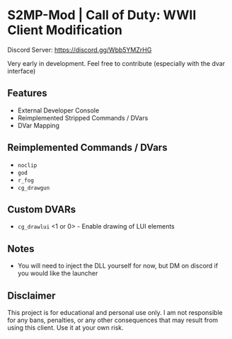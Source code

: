 # S2MP-Mod | Call of Duty: WWII Client Modification

Discord Server: https://discord.gg/Wbb5YMZrHG

Very early in development. Feel free to contribute (especially with the dvar interface)

## Features
- External Developer Console
- Reimplemented Stripped Commands / DVars
- DVar Mapping

## Reimplemented Commands / DVars
- `noclip`
- `god`
- `r_fog`
- `cg_drawgun`

## Custom DVARs
- `cg_drawlui` \<1 or 0\> - Enable drawing of LUI elements
  
## Notes
- You will need to inject the DLL yourself for now, but DM on discord if you would like the launcher

## Disclaimer
This project is for educational and personal use only. I am not responsible for any bans, penalties, or any other consequences that may result from using this client. Use it at your own risk.
